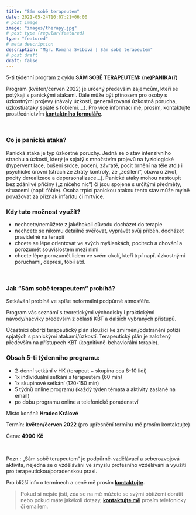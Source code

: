 ```yaml
---
title: "Sám sobě terapeutem"
date: 2021-05-24T10:07:21+06:00
# post image
image: "images/therapy.jpg"
# post type (regular/featured)
type: "featured"
# meta description
description: "Mgr. Romana Svíbová | Sám sobě terapeutem"
# post draft
draft: false
---
```


5-ti týdenní program z cyklu **SÁM SOBĚ TERAPEUTEM: (ne)PANIKA(ř)**

Program (květen/červen 2022) je určený především zájemcům, kteří se potýkají s panickými atakami. Dále může být přínosem pro osoby s úzkostnými projevy (návaly úzkosti, generalizovaná úzkostná porucha, úzkosti/ataky spjaté s fobiemi....).
Pro více informací mě, prosím, kontaktujte prostřednictvím [**kontaktního formuláře**](/contact).

<br>

### Co je panická ataka?
Panická ataka je typ úzkostné poruchy. Jedná se o stav intenzivního strachu a úzkosti, který je spjatý s množstvím projevů na fyziologické (hyperventilace, bušení srdce, pocení, závratě, pocit brnění na těle atd.) i psychické úrovni (strach ze ztráty kontroly, ze „zešílení“, obava o život, pocity derealizace a depersonalizace…). Panické ataky mohou nastoupit bez zdánlivé příčiny („z ničeho nic“) či jsou spojené s určitými předměty, situacemi (např. fóbie). Osoba trpící panickou atakou tento stav může mylně považovat za příznak infarktu či mrtvice.

### Kdy tuto možnost využít?
- nechcete/nemůžete z jakéhokoli důvodu docházet do terapie
- nechcete se nikomu detailně svěřovat, vyprávět svůj příběh, docházet pravidelně na terapii
- chcete se lépe orientovat ve svých myšlenkách, pocitech a chování a porozumět souvislostem mezi nimi
- chcete lépe porozumět lidem ve svém okolí, kteří trpí např. úzkostnými poruchami, depresí, fóbií atd.

<br>

### Jak “Sám sobě terapeutem“ probíhá?
Setkávání probíhá ve spíše neformální podpůrné atmosféře. 

Program vás seznámí s teoretickými východisky i praktickými návody/nácviky především z oblasti KBT a dalších vybraných přístupů.

Účastníci obdrží terapeutický plán sloužící ke zmírnění/odstranění potíží spjatých s panickými atakami/úzkostí. Terapeutický plán je založený především na přístupech KBT (kognitivně-behaviorální terapie).

### Obsah 5-ti týdenního programu:
- 2-denní setkání v HK (terapeut + skupina cca 8-10 lidí)
- 1x individuální setkání s terapeutem (60 min)
- 1x skupinové setkání (120-150 min)
- 5 týdnů online programu (každý týden témata a aktivity zaslané na email)
- po dobu programu online a telefonické poradenství

Místo konání: **Hradec Králové**

Termín: **květen/červen 2022** (pro upřesnění termínu mě prosím kontaktujte)

Cena: **4900 Kč**

<br>

Pozn.:
„Sám sobě terapeutem“ je podpůrně-vzdělávací a seberozvojová aktivita, nejedná se o vzdělávání ve smyslu profesního vzdělávání a využití pro terapeutickou/poradenskou praxi.

Pro bližší info o termínech a ceně mě prosím [**kontaktujte**](/contact).

> Pokud si nejste jistí, zda se na mě můžete se svými obtížemi obrátit nebo pokud máte jakékoli dotazy, [**kontaktujte mě**](/contact) prosím telefonicky či emailem.
